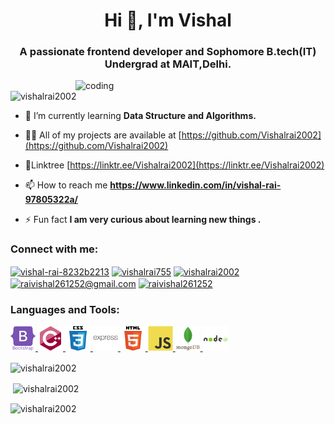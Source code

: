 <h1 align="center">Hi 👋, I'm Vishal</h1>
<h3 align="center">A passionate frontend developer and Sophomore B.tech(IT) Undergrad at MAIT,Delhi.</h3>
<img align ="right" alt="coding" width="400" src="https://media.giphy.com/media/qgQUggAC3Pfv687qPC/giphy.gif">
<p align="left"> <img src="https://komarev.com/ghpvc/?username=vishalrai2002&label=Profile%20views&color=0e75b6&style=flat" alt="vishalrai2002" /> </p>

- 🌱 I’m currently learning **Data Structure and Algorithms.**

- 👨‍💻 All of my projects are available at [https://github.com/Vishalrai2002](https://github.com/Vishalrai2002)

- 📝Linktree [https://linktr.ee/Vishalrai2002](https://linktr.ee/Vishalrai2002)

- 📫 How to reach me **https://www.linkedin.com/in/vishal-rai-97805322a/**

- ⚡ Fun fact **I am very curious about learning new things .**

<h3 align="left">Connect with me:</h3>
<p align="left">
<a href="https://linkedin.com/in/vishal-rai-8232b2213" target="blank"><img align="center" src="https://raw.githubusercontent.com/rahuldkjain/github-profile-readme-generator/master/src/images/icons/Social/linked-in-alt.svg" alt="vishal-rai-8232b2213" height="30" width="40" /></a>
<a href="https://instagram.com/vishalrai755" target="blank"><img align="center" src="https://raw.githubusercontent.com/rahuldkjain/github-profile-readme-generator/master/src/images/icons/Social/instagram.svg" alt="vishalrai755" height="30" width="40" /></a>
<a href="https://www.codechef.com/users/vishalrai2002" target="blank"><img align="center" src="https://cdn.jsdelivr.net/npm/simple-icons@3.1.0/icons/codechef.svg" alt="vishalrai2002" height="30" width="40" /></a>
<a href="https://www.hackerrank.com/raivishal261252@gmail.com" target="blank"><img align="center" src="https://raw.githubusercontent.com/rahuldkjain/github-profile-readme-generator/master/src/images/icons/Social/hackerrank.svg" alt="raivishal261252@gmail.com" height="30" width="40" /></a>
<a href="https://codeforces.com/profile/raivishal261252" target="blank"><img align="center" src="https://raw.githubusercontent.com/rahuldkjain/github-profile-readme-generator/master/src/images/icons/Social/codeforces.svg" alt="raivishal261252" height="30" width="40" /></a>
</p>

<h3 align="left">Languages and Tools:</h3>
<p align="left"> <a href="https://getbootstrap.com" target="_blank" rel="noreferrer"> <img src="https://raw.githubusercontent.com/devicons/devicon/master/icons/bootstrap/bootstrap-plain-wordmark.svg" alt="bootstrap" width="40" height="40"/> </a> <a href="https://www.w3schools.com/cpp/" target="_blank" rel="noreferrer"> <img src="https://raw.githubusercontent.com/devicons/devicon/master/icons/cplusplus/cplusplus-original.svg" alt="cplusplus" width="40" height="40"/> </a> <a href="https://www.w3schools.com/css/" target="_blank" rel="noreferrer"> <img src="https://raw.githubusercontent.com/devicons/devicon/master/icons/css3/css3-original-wordmark.svg" alt="css3" width="40" height="40"/> </a> <a href="https://expressjs.com" target="_blank" rel="noreferrer"> <img src="https://raw.githubusercontent.com/devicons/devicon/master/icons/express/express-original-wordmark.svg" alt="express" width="40" height="40"/> </a> <a href="https://www.w3.org/html/" target="_blank" rel="noreferrer"> <img src="https://raw.githubusercontent.com/devicons/devicon/master/icons/html5/html5-original-wordmark.svg" alt="html5" width="40" height="40"/> </a> <a href="https://developer.mozilla.org/en-US/docs/Web/JavaScript" target="_blank" rel="noreferrer"> <img src="https://raw.githubusercontent.com/devicons/devicon/master/icons/javascript/javascript-original.svg" alt="javascript" width="40" height="40"/> </a> <a href="https://www.mongodb.com/" target="_blank" rel="noreferrer"> <img src="https://raw.githubusercontent.com/devicons/devicon/master/icons/mongodb/mongodb-original-wordmark.svg" alt="mongodb" width="40" height="40"/> </a> <a href="https://nodejs.org" target="_blank" rel="noreferrer"> <img src="https://raw.githubusercontent.com/devicons/devicon/master/icons/nodejs/nodejs-original-wordmark.svg" alt="nodejs" width="40" height="40"/> </a> </p>

<p><img align="center" src="https://github-readme-stats.vercel.app/api/top-langs?username=vishalrai2002&show_icons=true&locale=en&layout=compact" alt="vishalrai2002" /></p>

<p>&nbsp;<img align="center" src="https://github-readme-stats.vercel.app/api?username=vishalrai2002&show_icons=true&locale=en" alt="vishalrai2002" /></p>

<p><img align="center" src="https://github-readme-streak-stats.herokuapp.com/?user=vishalrai2002&" alt="vishalrai2002" /></p>
